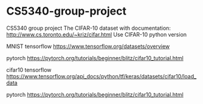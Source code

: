 # CS5340-group-project
CS5340 group project
The CIFAR-10 dataset with documentation: http://www.cs.toronto.edu/~kriz/cifar.html
Use CIFAR-10 python version


MNIST
tensorflow
https://www.tensorflow.org/datasets/overview

pytorch
https://pytorch.org/tutorials/beginner/blitz/cifar10_tutorial.html
                                 
cifar10
tensorflow
https://www.tensorflow.org/api_docs/python/tf/keras/datasets/cifar10/load_data

pytorch
https://pytorch.org/tutorials/beginner/blitz/cifar10_tutorial.html
